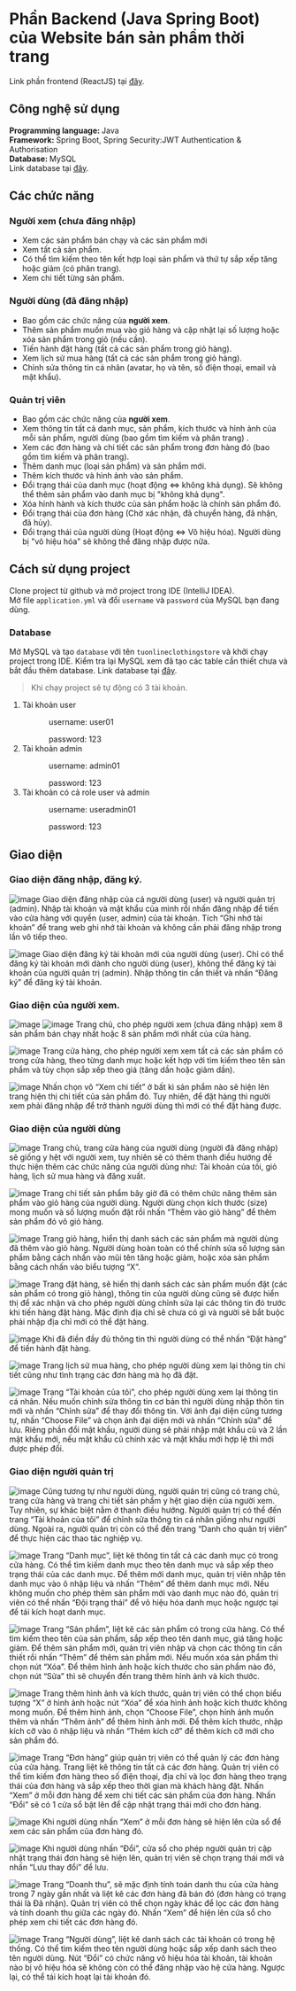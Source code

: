 # Phần Backend (Java Spring Boot) của Website bán sản phẩm thời trang

Link phần frontend (ReactJS) tại [đây](https://github.com/PhanCongTu/TuOnlineClothingStore-FrontEnd.git).

## Công nghệ sử dụng
<b>Programming language: </b>  Java \
<b>Framework: </b>Spring Boot, Spring Security:JWT Authentication & Authorisation \
<b>Database: </b>MySQL \
Link database tại [đây](https://drive.google.com/drive/folders/1Yu9GulWogS1nZt-2qiEnA8HxLjJZ2bll?usp=sharing).
## Các chức năng
### Người xem (chưa đăng nhập)
- Xem các sản phẩm bán chạy và các sản phẩm mới
- Xem tất cả sản phẩm.
- Có thể tìm kiếm theo tên kết hợp loại sản phẩm và thứ tự sắp xếp tăng hoặc giảm (có phân trang).
- Xem chi tiết từng sản phẩm.
### Người dùng (đã đăng nhập)
- Bao gồm các chức năng của <b>người xem</b>.
- Thêm sản phẩm muốn mua vào giỏ hàng và cập nhật lại số lượng hoặc xóa sản phẩm trong giỏ (nếu cần).
- Tiến hành đặt hàng (tất cả các sản phẩm trong giỏ hàng).
- Xem lịch sử mua hàng (tất cả các sản phẩm trong giỏ hàng).
- Chỉnh sửa thông tin cá nhân (avatar, họ và tên, số điện thoại, email và mật khẩu).
### Quản trị viên
- Bao gồm các chức năng của <b>người xem</b>.
- Xem thông tin tất cả danh mục, sản phẩm, kích thước và hỉnh ảnh của mỗi sản phẩm, người dùng (bao gồm tìm kiếm và phân trang) .
- Xem các đơn hàng và chi tiết các sản phẩm trong đơn hàng đó (bao gồm tìm kiếm và phân trang).
- Thêm danh mục (loại sản phẩm) và sản phẩm mới.
- Thêm kích thước và hình ảnh vào sản phẩm.
- Đổi trạng thái của danh mục (hoạt động <=> không khả dụng). Sẽ không thể thêm sản phẩm vào danh mục bị "không khả dụng".
- Xóa hỉnh hành và kích thước của sản phẩm hoặc là chính sản phẩm đó.
- Đổi trạng thái của đơn hàng (Chờ xác nhận, đã chuyển hàng, đã nhận, đã hủy).
- Đổi trạng thái của người dùng (Hoạt động <=> Vô hiệu hóa). Người dùng bị "vô hiệu hóa" sẽ không thể đăng nhập được nữa.
## Cách sử dụng project
Clone project từ github và mở project trong IDE (IntelliJ IDEA).\
Mở file `application.yml` và đổi `username` và `password` của MySQL bạn đang dùng.
### Database
Mở MySQL và tạo `database` với tên `tuonlineclothingstore` và khởi chạy project trong IDE.
Kiểm tra lại MySQL xem đã tạo các table cần thiết chưa và bắt đầu thêm database.
Link database tại [đây](https://drive.google.com/drive/folders/1Yu9GulWogS1nZt-2qiEnA8HxLjJZ2bll?usp=sharing).

> Khi chạy project sẽ tự động có 3 tài khoản.

<ol>
  <li>Tài khoản user
    <ol>
      <ul>username: user01 </ul>
      <ul>password: 123</ul>
    </ol>
  </li>
<li>Tài khoản admin
    <ol>
      <ul>username: admin01</ul>
      <ul>password: 123</ul>
    </ol>
  </li>
<li>Tài khoản có cả role user và admin
    <ol>
      <ul>username: useradmin01</ul>
      <ul>password: 123</ul>
    </ol>
  </li>
</ol>

## Giao diện
### Giao diện đăng nhập, đăng ký.
![image](https://github.com/PhanCongTu/OnlineClothingStore-BackEnd/assets/94525644/06ff5908-ab0e-409d-a8fc-1e2806346005)
  Giao diện đăng nhập của cả người dùng (user) và người quản trị (admin). Nhập tài khoản và mật khẩu của mình rồi nhấn đăng nhập để tiến vào cửa hàng với quyền (user, admin) của tài khoản. Tích “Ghi nhớ tài khoản” để trang web ghi nhớ tài khoản và không cần phải đăng nhập trong lần vô tiếp theo.
  
![image](https://github.com/PhanCongTu/OnlineClothingStore-BackEnd/assets/94525644/db1bc4f0-b063-4550-b483-ff0d56a7c0fd)
	Giao diện đăng ký tài khoản mới của người dùng (user). Chỉ có thể đăng ký tài khoản mới dành cho người dùng (user), không thể đăng ký tài khoản của người quản trị (admin). Nhập thông tin cần thiết và nhấn “Đăng ký” để đăng ký tài khoản.


### Giao diện của người xem.

![image](https://github.com/PhanCongTu/OnlineClothingStore-BackEnd/assets/94525644/c512696f-de17-4571-b658-2405113a2675)
![image](https://github.com/PhanCongTu/OnlineClothingStore-BackEnd/assets/94525644/a68ef0d0-ccab-4d3f-84b4-e2ab2a665b6e)
	Trang chủ, cho phép người xem (chưa đăng nhập) xem 8 sản phẩm bán chạy nhất hoặc 8 sản phẩm mới nhất của cửa hàng.
  
![image](https://github.com/PhanCongTu/OnlineClothingStore-BackEnd/assets/94525644/0d18b71f-c593-4cb7-99a0-93a1515afaaf)
	Trang cửa hàng, cho phép người xem xem tất cả các sản phẩm có trong cửa hàng, theo từng danh mục hoặc kết hợp với tìm kiếm theo tên sản phẩm và tùy chọn sắp xếp theo giá (tăng dần hoặc giảm dần).
  
![image](https://github.com/PhanCongTu/OnlineClothingStore-BackEnd/assets/94525644/ddfc6d21-7dd2-474f-9199-75cc4605f72d)
  Nhấn chọn vô “Xem chi tiết” ở bất kì sản phẩm nào sẽ hiện lên trang hiện thị chi tiết của sản phẩm đó. Tuy nhiên, để đặt hàng thì người xem phải đăng nhập để trở thành người dùng thì mới có thể đặt hàng được.


### Giao diện của người dùng

![image](https://github.com/PhanCongTu/OnlineClothingStore-BackEnd/assets/94525644/9b6767fa-8da4-48a2-9d37-ecce788e7bf7)
	Trang chủ, trang cửa hàng của người dùng (người đã đăng nhập) sẽ giống y hệt với người xem, tuy nhiên sẽ có thêm thanh điều hướng để thực hiện thêm các chức năng của người dùng như: Tài khoản của tôi, giỏ hàng, lịch sử mua hàng và đăng xuất.
  
![image](https://github.com/PhanCongTu/OnlineClothingStore-BackEnd/assets/94525644/62f85bc5-e67c-4a42-ad6d-9ca9033c9d5e)
	Trang chi tiết sản phẩm bây giờ đã có thêm chức năng thêm sản phẩm vào giỏ hàng của người dùng. Người dùng chọn kích thước (size) mong muốn và số lượng muốn đặt rồi nhấn “Thêm vào giỏ hàng” để thêm sản phẩm đó vô giỏ hàng.
  
![image](https://github.com/PhanCongTu/OnlineClothingStore-BackEnd/assets/94525644/98a20d46-4291-4b61-bdb2-ce126d04c9f9)
	Trang giỏ hàng, hiển thị danh sách các sản phẩm mà người dùng đã thêm vào giỏ hàng. Người dùng hoàn toàn có thể chính sửa số lượng sản phẩm bằng cách nhấn vào mũi tên tăng hoặc giảm, hoặc xóa sản phẩm bằng cách nhấn vào biểu tượng “X”.
  
![image](https://github.com/PhanCongTu/OnlineClothingStore-BackEnd/assets/94525644/524c2c1a-84a5-483a-ad37-5ed6ba0f6939)
	Trang đặt hàng, sẽ hiển thị danh sách các sản phẩm muốn đặt (các sản phẩm có trong giỏ hàng), thông tin của người dùng cũng sẽ được hiển thị để xác nhận và cho phép người dùng chỉnh sửa lại các thông tin đó trước khi tiến hàng đặt hàng. Mặc định địa chỉ sẽ chưa có gì và người sẽ bắt buộc phải nhập địa chỉ mới có thể đặt hàng.
  
![image](https://github.com/PhanCongTu/OnlineClothingStore-BackEnd/assets/94525644/065bb379-f69a-4871-8223-77010ab1096d)
	Khi đã điền đầy đủ thông tin thì người dùng có thể nhấn “Đặt hàng” để tiến hành đặt hàng.
  
![image](https://github.com/PhanCongTu/OnlineClothingStore-BackEnd/assets/94525644/3f41004b-9d22-40af-979c-2b3985723b64)
	Trang lịch sử mua hàng, cho phép người dùng xem lại thông tin chi tiết cũng như tình trạng các đơn hàng mà họ đã đặt.

![image](https://github.com/PhanCongTu/OnlineClothingStore-BackEnd/assets/94525644/99b22f0e-9a1a-4bf6-bbf8-56465a7abde5)
	Trang “Tài khoản của tôi”, cho phép người dùng xem lại thông tin cá nhân. Nếu muốn chỉnh sửa thông tin cơ bản thì người dùng nhập thôn tin mới và nhấn “Chỉnh sửa” để thay đổi thông tin. Với ảnh đại diện cũng tương tự, nhấn “Choose File” và chọn ảnh đại diện mới và nhấn “Chỉnh sửa” để lưu. Riêng phần đổi mật khẩu, người dùng sẽ phải nhập mật khẩu cũ và 2 lần mật khẩu mới, nếu mật khẩu cũ chính xác và mật khẩu mới hợp lệ thì mới được phép đổi.
  
  
### Giao diện người quản trị

![image](https://github.com/PhanCongTu/OnlineClothingStore-BackEnd/assets/94525644/f2fe2988-2cec-44df-aeab-ecc82e039100)
	Cũng tương tự như người dùng, người quản trị cũng có trang chủ, trang cửa hàng và trang chi tiết sản phẩm y hệt giao diện của người xem. Tuy nhiên, sự khác biệt nằm ở thanh điều hướng. Người quản trị có thể đến trang “Tài khoản của tôi” để chỉnh sửa thông tin cá nhân giống như người dùng. Ngoài ra, người quản trị còn có thể đến trang “Danh cho quản trị viên” để thực hiện các thao tác nghiệp vụ.
  
![image](https://github.com/PhanCongTu/OnlineClothingStore-BackEnd/assets/94525644/fa1df9dd-a3df-4d7a-9908-bb4118a3707c)
	Trang “Danh mục”, liệt kê thông tin tất cả các danh mục có trong cửa hàng. Có thể tìm kiếm danh mục theo tên danh mục và sắp xếp theo trạng thái của các danh mục. Để thêm mới danh mục, quản trị viên nhập tên danh mục vào ô nhập liệu và nhấn “Thêm” để thêm danh mục mới. Nếu không muốn cho phép thêm sản phẩm mới vào danh mục nào đó, quản trị viên có thể nhấn “Đội trạng thái” để vô hiệu hóa danh mục hoặc ngược tại để tái kích hoạt danh mục.

![image](https://github.com/PhanCongTu/OnlineClothingStore-BackEnd/assets/94525644/74c3405e-c7b6-4b35-945c-1de08f86cf1d)
	Trang “Sản phẩm”, liệt kê các sản phẩm có trong cửa hàng. Có thể tìm kiếm theo tên của sản phẩm, sắp xếp theo tên danh mục, giá tăng hoặc giảm. Để thêm sản phẩm mới, quản trị viên nhập và chọn các thông tin cần thiết rồi nhấn “Thêm” để thêm sản phẩm mới. Nếu muốn xóa sản phẩm thì chọn nút “Xóa”. Để thêm hình ảnh hoặc kích thước cho sản phẩm nào đó, chọn nút “Sửa” thì sẽ chuyển đến trang thêm hỉnh ảnh và kích thước.
  
![image](https://github.com/PhanCongTu/OnlineClothingStore-BackEnd/assets/94525644/b9167a7b-03b2-4d3d-a0a2-15d863d806d9)
	Trang thêm hình ảnh và kích thước, quản trị viên có thể chọn biểu tượng “X” ở hình ảnh hoặc nút “Xóa” để xóa hình ảnh hoặc kích thước không mong muốn. Để thêm hình ảnh, chọn “Choose File”, chọn hỉnh ảnh muốn thêm và nhấn “Thêm ảnh” để thêm hình ảnh mới. Để thêm kích thước, nhập kích cỡ vào ô nhập liệu và nhấn “Thêm kích cỡ” để thêm kích cỡ mới cho sản phẩm đó.
  
![image](https://github.com/PhanCongTu/OnlineClothingStore-BackEnd/assets/94525644/c0667db4-a71a-4c19-a800-6993bdec8776)
	Trang “Đơn hàng” giúp quản trị viên có thể quản lý các đơn hàng của cửa hàng. Trang liệt kê thông tin tất cả các đơn hàng. Quản trị viên có thể tìm kiếm đơn hàng theo số điện thoại, địa chỉ và lọc đơn hàng theo trạng thái của đơn hàng và sắp xếp theo thời gian mà khách hàng đặt. Nhấn “Xem” ở mỗi đơn hàng để xem chi tiết các sản phẩm của đơn hàng. Nhấn “Đổi” sẽ có 1 cửa sổ bật lên để cập nhật trạng thái mới cho đơn hàng.
  
![image](https://github.com/PhanCongTu/OnlineClothingStore-BackEnd/assets/94525644/afd9bf71-894d-46dd-884d-9c2215ed6767)
	Khi người dùng nhấn “Xem” ở mỗi đơn hàng sẽ hiện lên cửa sổ để xem các sản phẩm của đơn hàng đó.
  
![image](https://github.com/PhanCongTu/OnlineClothingStore-BackEnd/assets/94525644/4fba112e-5d4d-4a6b-9e75-fd099a01195a)
	Khi người dùng nhấn “Đổi”, cửa sổ cho phép người quản trị cập nhật trạng thái đơn hàng sẽ hiện lên, quản trị viên sẽ chọn trạng thái mới và nhấn “Lưu thay đổi” để lưu.
  
![image](https://github.com/PhanCongTu/OnlineClothingStore-BackEnd/assets/94525644/b8a5c357-7ad7-4950-b1a8-a853f8b7e14c)
	Trang “Doanh thu”, sẽ mặc định tính toán danh thu của cửa hàng trong 7 ngày gần nhất và liệt kê các đơn hàng đã bán đó (đơn hàng có trạng thái là Đã nhận). Quản trị viên có thể chọn ngày khác để lọc các đơn hàng và tính doanh thu giữa các ngày đó. Nhấn “Xem” để hiện lên cửa sổ cho phép xem chi tiết các đơn hàng đó.
  
![image](https://github.com/PhanCongTu/OnlineClothingStore-BackEnd/assets/94525644/eccbecfe-b867-4114-9f91-55ac73f88232)
	Trang “Người dùng”, liệt kê danh sách các tài khoản có trong hệ thống. Có thể tìm kiếm theo tên người dùng hoặc sắp xếp danh sách theo tên người dùng. Nút “Đổi” có chức năng vô hiệu hóa tài khoản, tài khoản nào bị vô hiệu hóa sẽ không còn có thể đăng nhập vào hệ cửa hàng. Ngược lại, có thể tái kích hoạt lại tài khoản đó.

